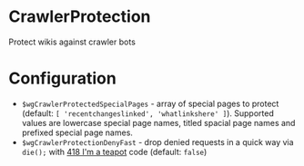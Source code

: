 # CrawlerProtection
Protect wikis against crawler bots

# Configuration

* `$wgCrawlerProtectedSpecialPages` - array of special pages to protect (default: `[ 'recentchangeslinked', 'whatlinkshere' ]`). Supported values are lowercase special page names, titled spacial page names and prefixed special page names.
* `$wgCrawlerProtectionDenyFast` - drop denied requests in a quick way via `die();` with [418 I'm a teapot](https://developer.mozilla.org/en-US/docs/Web/HTTP/Reference/Status/418) code (default: `false`)
